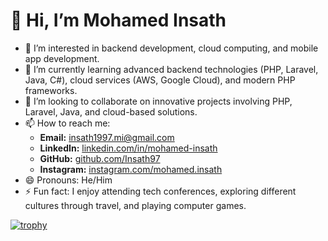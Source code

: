 # 👋 Hi, I’m Mohamed Insath
- 👀 I’m interested in backend development, cloud computing, and mobile app development.
- 🌱 I’m currently learning advanced backend technologies (PHP, Laravel, Java, C#), cloud services (AWS, Google Cloud), and modern PHP frameworks.
- 💞️ I’m looking to collaborate on innovative projects involving PHP, Laravel, Java, and cloud-based solutions.
- 📫 How to reach me:
  - **Email:** [insath1997.mi@gmail.com](mailto:insath1997.mi@gmail.com)
  - **LinkedIn:** [linkedin.com/in/mohamed-insath](https://www.linkedin.com/in/mohamed-insath90a40724a)
  - **GitHub:** [github.com/Insath97](https://github.com/Insath97)
  - **Instagram:** [instagram.com/mohamed.insath](https://www.instagram.com/mohamed.insath?igsh=MWdtOHZlemQ2MDJ6ZA==)
- 😄 Pronouns: He/Him
- ⚡ Fun fact: I enjoy attending tech conferences, exploring different cultures through travel, and playing computer games.

[![trophy](https://github-profile-trophy.vercel.app/?username=Insath97)](https://github.com/ryo-ma/github-profile-trophy)
<!---
Insath97/Insath97 is a ✨ special ✨ repository because its `README.md` (this file) appears on your GitHub profile.
You can click the Preview link to take a look at your changes.
--->
